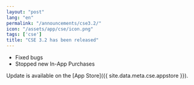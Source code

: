```yaml
---
layout: "post"
lang: "en"
permalink: "/announcements/cse3.2/"
icon: "/assets/app/cse/icon.png"
tags: ['cse']
title: "CSE 3.2 has been released"
---
```


- Fixed bugs
- Stopped new In-App Purchases

Update is available on the [App Store]({{ site.data.meta.cse.appstore }}).

